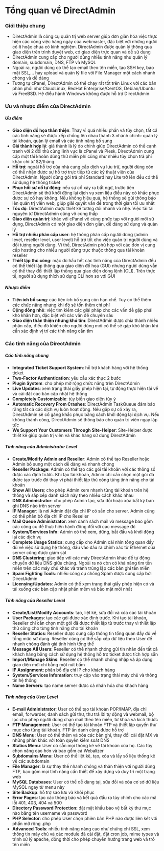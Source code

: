 # Tổng quan về DirectAdmin
### Giới thiệu chung
- DirectAdmin là công cụ quản trị web server giúp đơn giản hóa việc thực hiện các công việc hàng ngày của webmaster, đặc biệt với những người có ít hoặc chưa có kinh nghiệm. DirectAdmin được quản lý thông qua giao diện trên trình duyệt web, có giao diện trực quan và dễ sử dụng
- DirectAdmin cung cấp cho người dùng nhiều tính năng như quản lý domain, subdomain, DNS, FTP và MySQL
- Ngoài ra, người dùng có thể tạo email theo tên miền, tạo SSH key, bảo mật SSL,... hay upload và quản lý file với File Manager một cách nhanh chóng và dễ dàng
- Tương tự cPanel, DirectAdmin có thể chạy rất tốt trên Linux với các bản phân phối như CloudLinux, RedHat Enterprise/CentOS, Debian/Ubuntu và FreeBSD. Hệ điều hành Windows không được hỗ trợ DirectAdmin


### Ưu và nhược điểm của DirectAdmin
##### Ưu điểm
- **Giao diện đồ họa thân thiện**: Thay vì quá nhiều phần và tùy chọn, tất cả các tính năng sẽ được xếp chồng lên nhau thành 3 nhánh chính: quản lý tài khoản, quản lý email và các tính năng bổ sung
- **Giá thành hợp lý**: giá thành là lý do chính giúp DirectAdmin có thể cạnh tranh với 2 đối thủ cùng lĩnh vực là cPanel và Plesk. DirectAdmin cung cấp một tài khoản dùng thử miễn phí cũng như nhiều tùy chọn trả phí khác chỉ từ $2/tháng
- **Hỗ trợ**: ngoài hỗ trợ của nhà cung cấp dịch vụ lưu trữ, người dùng còn có thể nhận được sự hỗ trợ trực tiếp từ các kỹ thuật viên của DirectAdmin. Người dùng gói trả phí Standard hay Lite trở lên đều có thể sử dụng hệ thống ticket
- **Phục hồi sự cố tự động**: nếu sự cố xảy ra bất ngờ, trước tiên DirectAdmin sẽ thử khởi động lại dịch vụ xem liệu điều này có khắc phục được sự cố hay không. Nếu không hiệu quả, hệ thống sẽ gửi thông báo lên quản trị viên web, giúp giải quyết vấn đề trong thời gian tối ưu nhất
- **Tốc độ**: DirectAdmin được thiết kế tương đối nhanh và nhẹ. Việc tải tài nguyên từ DirectAdmin cũng vô cùng thấp
- **Giao diện quản trị**: khác với cPanel vô cùng phức tạp với người mới sử dụng, DirectAdmin có một giao diện đơn giản, dễ dàng sử dụng và quản lý
- **Hỗ trợ nhiều phân cấp user**: hệ thống phân cấp người dùng (admin level, reseller level, user level) hỗ trợ tốt cho việc quản trị người dùng và đối tượng người dùng. Vì thế, DirectAdmin phù hợp với các đơn vị cung cấp hosting cho nhiều người dùng trực thuộc thông qua tài khoản reseller
- **Thiết lập thủ công**: mặc dù hầu hết các tính năng của DirectAdmin đều có thể thiết lập thông qua giao diện đồ họa (GUI) nhưng người dùng vẫn có thể thay đổi thiết lập thông qua giao diện dòng lệnh (CLI). Trên thực tế, người sử dụng thích sử dụng CLI hơn so với GUI

##### Nhược điểm
- **Tiện ích bổ sung**: các tiện ích bổ sung còn hạn chế. Tuy có thể thêm các chức năng nhưng khi đó sẽ tốn thêm chi phí
- **Cộng đồng nhỏ**: việc tìm kiếm các giải pháp cho các vấn đề gặp phải khó khăn hơn, đặc biệt với các vấn đề chuyên sâu
- **Giao diện thân thiện nhưng khó tìm**: DirectAdmin được chia thành nhiều phân cấp, điều đó khiến cho người dùng mới có thể sẽ gặp khó khăn khi cần xác định vị trí các tính năng cần tìm

### Các tính năng của DirectAdmin
##### Các tính năng chung
- **Integrated Ticket Support System**: hỗ trợ khách hàng với hệ thống ticket
- **Two-Factor Authentication**: yêu cầu xác thực 2 bước
- **Plugin System**: cho phép mở rộng chức năng trên DirectAdmin
- **Live Updates**: xem trạng thái giấy phép hiện tại, tự động thực hiện tải về và cài đặt các bản cập nhật hệ thống
- **Completely Customizable**: tùy biến giao diện tùy ý
- **Automatic Recovery From Crashes**: DirectAdmin TaskQueue đảm bảo rằng tất cả các dịch vụ luôn hoạt động. Nếu gặp sự cố xảy ra, DirectAdmin sẽ cố găng khắc phục bằng cách khởi động lại dịch vụ. Nếu không thành công, DirectAdmin sẽ thông báo cho quản trị viên ngay lập tức
- **We Support Your Customers Through Site-Helper**: Site-Helper được thiết kế giúp quản trị viên và khác hàng sử dụng DirectAdmin

##### Tính năng của Administrator Level
- **Create/Modify Admin and Reseller**: Admin có thể tạo Reseller hoặc Admin bổ sung một cách dễ dàng và nhanh chóng
- **Reseller Package**: Admin có thể tạo các gói tài khoản với các thông số được xác định trước. Khi tạo tài khoản, Admin chỉ cần chọn một gói đã được tạo trước đó thay vì phải thiết lập thủ công từng tính năng cho tài khoản
- **Show All Users**: cho phép Admin xem nhanh từng tài khoản trên hệ thống và sắp xếp danh sách này theo nhiều cách khác nhau
- **DNS Administrator**: cho phép Admin tạo, sửa đổi hoặc xóa bất kỳ bản ghi DNS nào trên server
- **IP Manager**: là nơi Admin đặt địa chỉ IP có sẵn cho server. Admin cũng có thể phân bổ địa chỉ IP cho Reseller
- **Mail Queue Administrator**: xem danh sách mail và message bao gồm các công cụ để thực hiện hành động đối với các message đó
- **System/Services Info**: Admin có thể xem, dừng, bắt đầu và khởi động lại các dịch vụ
- **Complete Usage Statics**: cung cấp cho Admin cái nhìn tổng quan đầy đủ về việc sử dụng hệ thống, đầu vào đầu ra chính xác từ Ethernet của server cũng được giám sát
- **DNS Clustering**: giao tiếp với các máy DirectAdmin khác để tự động chuyển dữ liệu DNS giữa chúng. Ngoài ra nó còn có khả năng tìm tên miền trên các máy chủ khác và tránh trùng lặp các bản ghi tên miền
- **Spam Fighting Tools**: nhiều công cụ chống Spam được cung cấp bởi DirectAdmin
- **Licensing/Updates**: Admin có thể xem trạng thái giấy phép hiện có và tải xuống các bản cập nhật phần mềm và bảo mật mới nhất

##### Tính năng của Reseller Level
- **Create/List/Modify Accounts**: tạo, liệt kê, sửa đổi và xóa các tài khoản
- **User Packages**: tạo các gói được xác định trước. Khi tạo tài khoản, Reseller chỉ cần chọn một gói đã được thiết lập từ trước thay vì thiết lập thử công cho từng tính năng cho tài khoản
- **Reseller Statics**: Reseller được cung cấp thông tin tổng quan đầy đủ về tổng mức sử dụng. Reseller cũng có thể sắp xếp dữ liệu theo User để nhanh chóng đánh giá tình hình tổng thể
- **Message All Users**: Reseller có thể nhanh chóng gửi tin nhắn đến tất cả khách hàng bằng cách sử dụng hệ thống hỗ trợ ticket được tích hợp sẵn
- **Import/Manage Skins**: Reseller có thể nhanh chóng nhập và áp dụng giao diện mới chỉ bằng một nút bấm
- **IP Assignment**: phân bổ địa chỉ IP cho khách hàng
- **System/Services Infomation**: truy cập vào trạng thái máy chủ và thông tin hệ thống
- **Name Servers**: tạo name server được cá nhân hóa cho khách hàng

##### Tính năng của User Level
- **E-mail Administrator**: User có thể tạo tài khoản POP/IMAP, địa chỉ email, forwarder, danh sách gửi thư, thư trả lời tự động và webmail, bộ lọc cho phép người dùng chạn mail theo tên miền, từ khóa và kích thước
- **FTP Management**: User có thể tạo tài khoản FTP và thiết lập quyền thư mục cho từng tài khoản. FTP ẩn danh cũng được hỗ trợ
- **DNS Menu**: User có thể thêm và xóa các bản ghi, thay đổi cài đặt MX và những phần khác với toàn quyền kiểm soát DNS
- **Statics Menu**: User có sẵn mọi thống kê về tài khoản của họ. Các tùy chọn nâng cao hơn và bao gồm cả Webalizer
- **Subdomains Menu**: User có thể liệt kê, tạo, xóa và lấy số liệu thống kê về các subdomain
- **File Manager**: là sự thay thế nhanh chóng và thân thiện với người dùng FTP, bao gồm mọi tính năng cần thiết để xây dựng và duy trì một trang web
- **MySQL Databases**: User có thể dễ dàng tại, sửa đổi và xóa cơ sở dữ liệu MySQL ngay từ menu này
- **Site Backup**: hỗ trợ sao lưu và khôi phục
- **Error Pages**: tạo các thông báo và kết quả đầu ra tùy chỉnh cho các mã lỗi 401, 403, 404 và 500
- **Directory Password Protection**: đặt mật khẩu bảo vệ bất kỳ thư mục nào bằng tên username và password
- **PHP Selector**: cho phép User chọn phiên bản PHP nào được liên kết với phần mở rộng .php
- **Advanced Tools**: nhiều tính năng nâng cao như chứng chỉ SSL, xem thông tin máy chủ và các module đã cài đặt, đặt cron job, mime types và trình xử lý apache, đồng thời cho phép chuyển hướng trang web và trỏ tên miền
